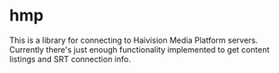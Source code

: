 # hmp

This is a library for connecting to Haivision Media Platform servers. Currently there's just enough functionality implemented to get content listings and SRT connection info.
